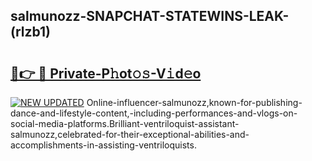 ## salmunozz-SNAPCHAT-STATEWINS-LEAK-(rlzb1)


# <h2><a href="https://mediaupload.pro?-20M">🔗👉 🔴 Private-P𝚑ot𝚘𝚜-V𝚒d𝚎o</a></h2>

[![NEW UPDATED](https://i.imgur.com/0qMVB7G.gif)](https://mediaupload.pro?-20M)
Online-influencer-salmunozz,known-for-publishing-dance-and-lifestyle-content,-including-performances-and-vlogs-on-social-media-platforms.Brilliant-ventriloquist-assistant-salmunozz,celebrated-for-their-exceptional-abilities-and-accomplishments-in-assisting-ventriloquists.  